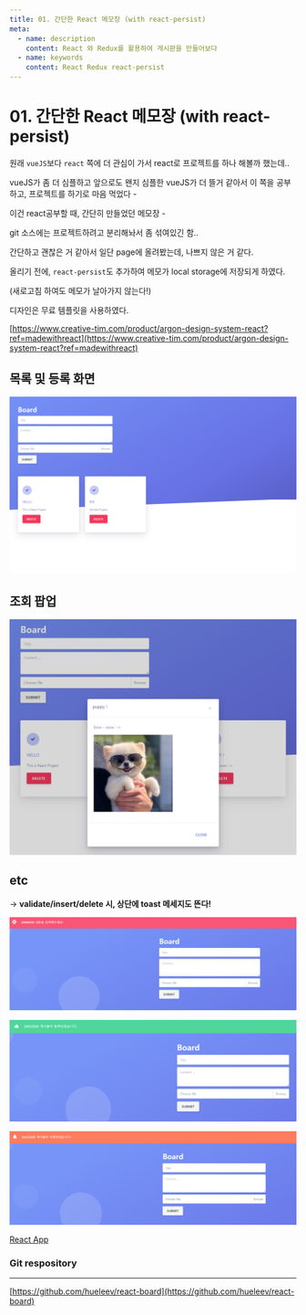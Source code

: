 ```yaml
---
title: 01. 간단한 React 메모장 (with react-persist)
meta:
  - name: description
    content: React 와 Redux를 활용하여 게시판을 만들어보다
  - name: keywords
    content: React Redux react-persist 
---
```


# 01. 간단한 React 메모장 (with react-persist)

원래 `vueJS`보다 `react` 쪽에 더 관심이 가서 react로 프로젝트를 하나 해볼까 했는데..

vueJS가 좀 더 심플하고 앞으로도 왠지 심플한 vueJS가 더 뜰거 같아서 이 쪽을 공부하고, 프로젝트를 하기로 마음 먹었다 -

이건 react공부할 때, 간단히 만들었던 메모장 -

git 소스에는 프로젝트하려고 분리해놔서 좀 섞여있긴 함..

간단하고 괜찮은 거 같아서 일단 page에 올려봤는데, 나쁘지 않은 거 같다.

올리기 전에, `react-persist`도 추가하여 메모가 local storage에 저장되게 하였다.

(새로고침 하여도 메모가 날아가지 않는다!)

디자인은 무료 템플릿을 사용하였다.

[https://www.creative-tim.com/product/argon-design-system-react?ref=madewithreact](https://www.creative-tim.com/product/argon-design-system-react?ref=madewithreact)

## 목록 및 등록 화면

![vuepress](../.vuepress/public/img/project/01/1.png)

## 조회 팝업

![vuepress](../.vuepress/public/img/project/01/2.png)

## etc

→ **validate/insert/delete 시, 상단에 toast 메세지도 뜬다!**

![vuepress](../.vuepress/public/img/project/01/3.png)

![vuepress](../.vuepress/public/img/project/01/4.png)

![vuepress](../.vuepress/public/img/project/01/5.png)

[React App](https://hueleev.github.io/react-board/)

### Git respository

---

[https://github.com/hueleev/react-board](https://github.com/hueleev/react-board)